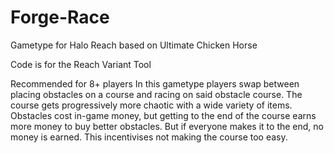 # Forge-Race
Gametype for Halo Reach based on Ultimate Chicken Horse

Code is for the Reach Variant Tool

Recommended for 8+ players
In this gametype players swap between placing obstacles on a course and racing on said obstacle course. 
The course gets progressively more chaotic with a wide variety of items.
Obstacles cost in-game money, but getting to the end of the course earns more money to buy better obstacles.
But if everyone makes it to the end, no money is earned. This incentivises not making the course too easy.
